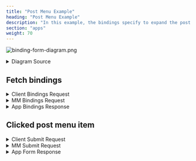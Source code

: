 ```yaml
---
title: "Post Menu Example"
heading: "Post Menu Example"
description: "In this example, the bindings specify to expand the post the user clicks on."
section: "apps"
weight: 70
---
```


![binding-form-diagram.png](https://user-images.githubusercontent.com/6913320/109165112-2e6ac800-7749-11eb-8d83-d495258f3f1e.png)

<details><summary>Diagram Source</summary>

https://sequencediagram.org

```
title Bindings + Form Example

Client->MM: Visit ChannelA, fetch bindings (Client Bindings Request)
MM->App:Fetch bindings with call (MM Bindings Request)
App->3rd Party Integration:Check user status
3rd Party Integration->App:Return user status
App->MM:Return bindings (App Bindings Response)
MM->Client:Return bindings, render App's post menu item
Client->MM:Clicked post menu item. Perform submit call (Client Submit Request)
MM->App:Perform submit call (MM Submit Request)
App->3rd Party Integration:Do something useful
3rd Party Integration->App:Return something useful
App->MM:Return new modal form (App Form Response)
MM->Client:Return modal form, open modal
```

</details>

## Fetch bindings

<details><summary>Client Bindings Request</summary>

GET /plugins/com.mattermost.apps/api/v1/bindings?channel_id=ei748ohj3ig4ijofs5tr47wozh&scope=webapp

</details>

<details><summary>MM Bindings Request</summary>
POST /plugins/com.mattermost.apps/example/hello/bindings

```json
{
    "path": "/bindings",
    "context": {
        "app_id": "helloworld",
        "bot_user_id": "i4wzxbk1hbbufq8rnecso96oxr",
        "acting_user_id": "81bqom3kjjbo7bcjcnzs6dc8uh",
        "user_id": "81bqom3kjjbo7bcjcnzs6dc8uh",
        "team_id": "",
        "channel_id": "ytqokpzzcinszf7ywrbdfitusw",
        "mattermost_site_url": "http://localhost:8065",
        "user_agent": "webapp",
        "bot_access_token": "gcn6r3ac178zbxwiw5pc38e8zc"
    }
}
```

</details>

<details><summary>App Bindings Response</summary>

```json
{
    "type": "ok",
    "data": [
        {
            "location": "/post_menu",
            "bindings": [
                {
                    "location": "send-button",
                    "icon": "http://localhost:8080/static/icon.png",
                    "label": "send hello message",
                    "call": {
                        "path": "/send-modal",
                        "expand": {
                            "post": "all"
                        }
                    }
                }
            ]
        }
    ]
}
```
</details>

## Clicked post menu item

<details><summary>Client Submit Request</summary>

POST /plugins/com.mattermost.apps/api/v1/call
```json
{
    "path": "/send-modal/submit",
    "expand": {
        "post": "all"
    },
    "context": {
        "app_id": "helloworld",
        "location": "send-button",
        "channel_id": "ytqokpzzcinszf7ywrbdfitusw",
        "team_id": "t35b8k7hginoujwn76tfatue5e",
        "post_id": "jysnx7byebf49yxx1uynefajiy",
        "root_id": "",
        "user_agent": "webapp"
    }
}
```

</details>

<details><summary>MM Submit Request</summary>

POST /plugins/com.mattermost.apps/example/hello/send/submit
```json
{
    "path": "/send-modal/submit",
    "expand": {
        "post": "all"
    },
    "context": {
        "app_id": "helloworld",
        "location": "send-button",
        "bot_user_id": "i4wzxbk1hbbufq8rnecso96oxr",
        "acting_user_id": "81bqom3kjjbo7bcjcnzs6dc8uh",
        "team_id": "t35b8k7hginoujwn76tfatue5e",
        "channel_id": "ytqokpzzcinszf7ywrbdfitusw",
        "post_id": "jysnx7byebf49yxx1uynefajiy",
        "mattermost_site_url": "http://localhost:8065",
        "user_agent": "webapp",
        "bot_access_token": "sqo3nwt377ys3co78jzye3cwmw",
        "post": {
            "id": "jysnx7byebf49yxx1uynefajiy",
            "create_at": 1616447014367,
            "update_at": 1616447014367,
            "edit_at": 0,
            "delete_at": 0,
            "is_pinned": false,
            "user_id": "81bqom3kjjbo7bcjcnzs6dc8uh",
            "channel_id": "ytqokpzzcinszf7ywrbdfitusw",
            "root_id": "",
            "parent_id": "",
            "original_id": "",
            "message": "Hey I have a question",
            "type": "",
            "props": {},
            "hashtags": "",
            "pending_post_id": "",
            "reply_count": 0,
            "last_reply_at": 0,
            "participants": null
        }
    }
}
```

</details>

<details><summary>App Form Response</summary>

```json
{
    "type": "form",
    "form": {
        "title": "Hello, world!",
        "icon": "http://localhost:8080/static/icon.png",
        "fields": [
            {
                "type": "text",
                "name": "message",
                "label": "message"
            },
            {
                "type": "user",
                "name": "user",
                "label": "user",
                "refresh": true
            },
            {
                "type": "dynamic_select",
                "name": "lookup",
                "label": "lookup"
            }
        ],
        "call": {
            "path": "/send"
        }
    }
}
```

</details>

